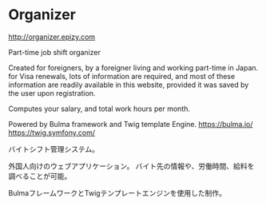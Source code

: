 # Organizer

http://organizer.epizy.com

Part-time job shift organizer

Created for foreigners, by a foreigner living and working part-time in Japan.
for Visa renewals, lots of information are required, and most of these information are 
readily available in this website, provided it was saved by the user upon registration.

Computes your salary, and total work hours per month.

Powered by Bulma framework and Twig template Engine.
https://bulma.io/
https://twig.symfony.com/

バイトシフト管理システム。

外国人向けのウェブアプリケーション。
バイト先の情報や、労働時間、給料を調べることが可能。

BulmaフレームワークとTwigテンプレートエンジンを使用した制作。
